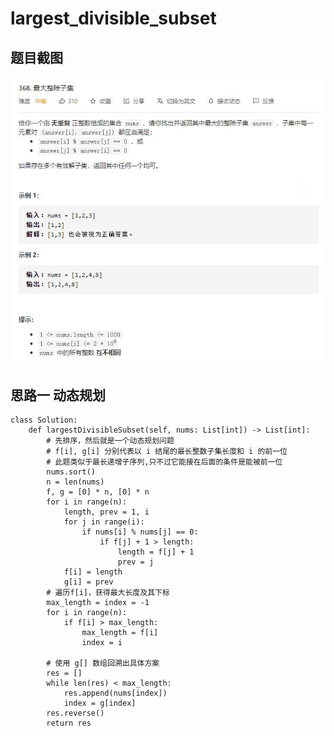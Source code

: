 
# largest_divisible_subset

## 题目截图
 ![](largest_divisible_subset.jpg)

## 思路一 动态规划



    class Solution:
        def largestDivisibleSubset(self, nums: List[int]) -> List[int]:
            # 先排序，然后就是一个动态规划问题
            # f[i], g[i] 分别代表以 i 结尾的最长整数子集长度和 i 的前一位
            # 此题类似于最长递增子序列,只不过它能接在后面的条件是能被前一位
            nums.sort()
            n = len(nums)
            f, g = [0] * n, [0] * n
            for i in range(n):
                length, prev = 1, i
                for j in range(i):
                    if nums[i] % nums[j] == 0:
                        if f[j] + 1 > length:
                            length = f[j] + 1
                            prev = j
                f[i] = length
                g[i] = prev
            # 遍历f[i]，获得最大长度及其下标
            max_length = index = -1 
            for i in range(n):
                if f[i] > max_length:
                    max_length = f[i]
                    index = i
    
            # 使用 g[] 数组回溯出具体方案
            res = []
            while len(res) < max_length:
                res.append(nums[index])
                index = g[index]
            res.reverse()
            return res

